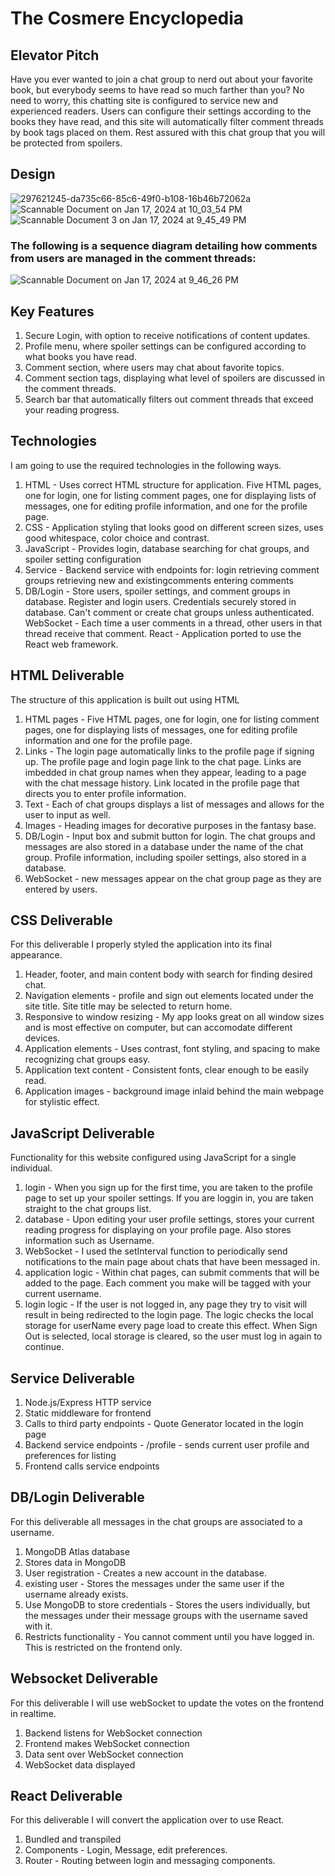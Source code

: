 # The Cosmere Encyclopedia

## Elevator Pitch
Have you ever wanted to join a chat group to nerd out about your favorite book, but everybody seems to have read so much farther than you? No need to worry, this chatting site is configured to service new and experienced readers. Users can configure their settings according to the books they have read, and this site will automatically filter comment threads by book tags placed on them. Rest assured with this chat group that you will be protected from spoilers.

## Design

![297621245-da735c66-85c6-49f0-b108-16b46b72062a](https://github.com/Treckon/start-up/assets/135891708/9272310c-b9a4-4eb3-b94c-a82ef08ce748)
![Scannable Document on Jan 17, 2024 at 10_03_54 PM](https://github.com/Treckon/start-up/assets/135891708/ce4565e5-e8d6-473e-91b6-c246688feb0d)
![Scannable Document 3 on Jan 17, 2024 at 9_45_49 PM](https://github.com/Treckon/start-up/assets/135891708/9aeeb584-2b77-48d2-8149-41dac57e8604)

### The following is a sequence diagram detailing how comments from users are managed in the comment threads:

![Scannable Document on Jan 17, 2024 at 9_46_26 PM](https://github.com/Treckon/start-up/assets/135891708/1b2f83b4-a0ae-401d-8676-84ee31f12889)

## Key Features
1. Secure Login, with option to receive notifications of content updates.
2. Profile menu, where spoiler settings can be configured according to what books you have read.
3. Comment section, where users may chat about favorite topics.
4. Comment section tags, displaying what level of spoilers are discussed in the comment threads.
5. Search bar that automatically filters out comment threads that exceed your reading progress.

## Technologies
I am going to use the required technologies in the following ways.

1. HTML - Uses correct HTML structure for application. Five HTML pages, one for login, one for listing comment pages, one for displaying lists of messages, one for editing profile information, and one for the profile page.
2. CSS - Application styling that looks good on different screen sizes, uses good whitespace, color choice and contrast.
3. JavaScript - Provides login, database searching for chat groups, and spoiler setting configuration
4. Service - Backend service with endpoints for:
login
retrieving comment groups
retrieving new and existingcomments
entering comments
5. DB/Login - Store users, spoiler settings, and comment groups in database. Register and login users. Credentials securely stored in database. Can't comment or create chat groups unless authenticated.
WebSocket - Each time a user comments in a thread, other users in that thread receive that comment.
React - Application ported to use the React web framework.

## HTML Deliverable

The structure of this application is built out using HTML

1. HTML pages - Five HTML pages, one for login, one for listing comment pages, one for displaying lists of messages, one for editing profile information and one for the profile page.
2. Links - The login page automatically links to the profile page if signing up. The profile page and login page link to the chat page. Links are imbedded in chat group names when they appear, leading to a page with the chat message history. Link located in the profile page that directs you to enter profile information.
3. Text - Each of chat groups displays a list of messages and allows for the user to input as well.
4. Images - Heading images for decorative purposes in the fantasy base.
5. DB/Login - Input box and submit button for login. The chat groups and messages are also stored in a database under the name of the chat group. Profile information, including spoiler settings, also stored in a database.
6. WebSocket - new messages appear on the chat group page as they are entered by users.

## CSS Deliverable

For this deliverable I properly styled the application into its final appearance.

1. Header, footer, and main content body with search for finding desired chat.
2. Navigation elements - profile and sign out elements located under the site title. Site title may be selected to return home.
3. Responsive to window resizing - My app looks great on all window sizes and is most effective on computer, but can accomodate different devices.
4. Application elements - Uses contrast, font styling, and spacing to make recognizing chat groups easy.
5. Application text content - Consistent fonts, clear enough to be easily read.
6. Application images - background image inlaid behind the main webpage for stylistic effect.

## JavaScript Deliverable

Functionality for this website configured using JavaScript for a single individual.

1. login - When you sign up for the first time, you are taken to the profile page to set up your spoiler settings. If you are loggin in, you are taken straight to the chat groups list.
2. database - Upon editing your user profile settings, stores your current reading progress for displaying on your profile page. Also stores information such as Username.
3. WebSocket - I used the setInterval function to periodically send notifications to the main page about chats that have been messaged in.
4. application logic - Within chat pages, can submit comments that will be added to the page. Each comment you make will be tagged with your current username.
5. login logic - If the user is not logged in, any page they try to visit will result in being redirected to the login page. The logic checks the local storage for userName every page load to create this effect. When Sign Out is selected, local storage is cleared, so the user must log in again to continue.

## Service Deliverable

1. Node.js/Express HTTP service
2. Static middleware for frontend
3. Calls to third party endpoints - Quote Generator located in the login page
4. Backend service endpoints - /profile - sends current user profile and preferences for listing
5. Frontend calls service endpoints

## DB/Login Deliverable

For this deliverable all messages in the chat groups are associated to a username.

1. MongoDB Atlas database
2. Stores data in MongoDB
3. User registration - Creates a new account in the database.
4. existing user - Stores the messages under the same user if the username already exists.
5. Use MongoDB to store credentials - Stores the users individually, but the messages under their message groups with the username saved with it.
6. Restricts functionality - You cannot comment until you have logged in. This is restricted on the frontend only.

## Websocket Deliverable

For this deliverable I will use webSocket to update the votes on the frontend in realtime.

1. Backend listens for WebSocket connection
2. Frontend makes WebSocket connection
3. Data sent over WebSocket connection
4. WebSocket data displayed

## React Deliverable

For this deliverable I will convert the application over to use React.

1. Bundled and transpiled
2. Components - Login, Message, edit preferences.
3. Router - Routing between login and messaging components.
